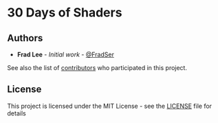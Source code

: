 # 30 Days of Shaders

## Authors

* **Frad Lee** - *Initial work* - [@FradSer](https://twitter.com/fradser)

See also the list of [contributors](https://github.com/FradSer/30-days-of-glsl/contributors) who participated in this project.

## License

This project is licensed under the MIT License - see the [LICENSE](LICENSE) file for details
